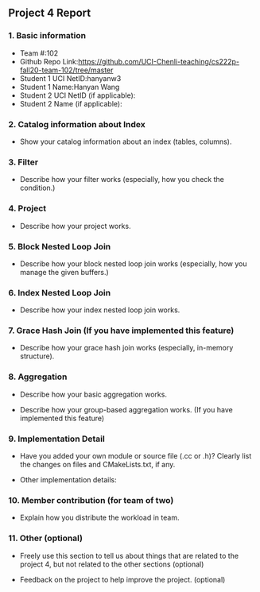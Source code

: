 ## Project 4 Report


### 1. Basic information
 - Team #:102
 - Github Repo Link:https://github.com/UCI-Chenli-teaching/cs222p-fall20-team-102/tree/master
 - Student 1 UCI NetID:hanyanw3
 - Student 1 Name:Hanyan Wang
 - Student 2 UCI NetID (if applicable):
 - Student 2 Name (if applicable):


### 2. Catalog information about Index
- Show your catalog information about an index (tables, columns). 



### 3. Filter
- Describe how your filter works (especially, how you check the condition.)



### 4. Project
- Describe how your project works.



### 5. Block Nested Loop Join
- Describe how your block nested loop join works (especially, how you manage the given buffers.)



### 6. Index Nested Loop Join
- Describe how your index nested loop join works. 



### 7. Grace Hash Join (If you have implemented this feature)
- Describe how your grace hash join works (especially, in-memory structure).



### 8. Aggregation
- Describe how your basic aggregation works.


- Describe how your group-based aggregation works. (If you have implemented this feature)
  
  

### 9. Implementation Detail
- Have you added your own module or source file (.cc or .h)? 
  Clearly list the changes on files and CMakeLists.txt, if any.



- Other implementation details:



### 10. Member contribution (for team of two)
- Explain how you distribute the workload in team.



### 11. Other (optional)
- Freely use this section to tell us about things that are related to the project 4, but not related to the other sections (optional)



- Feedback on the project to help improve the project. (optional)
